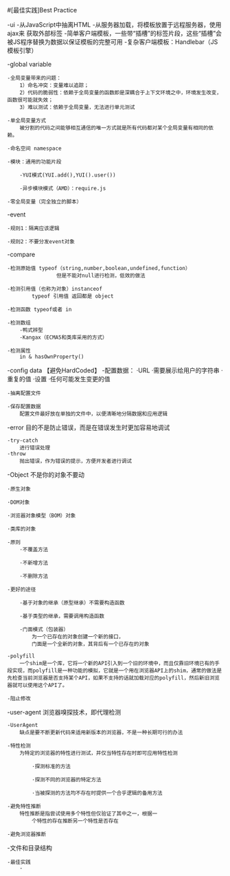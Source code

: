 #[最佳实践]Best Practice

-ui
	-从JavaScript中抽离HTML
		-从服务器加载，将模板放置于远程服务器，使用ajax来	获取外部标签
		-简单客户端模板，一些带“插槽”的标签片段，这些“插槽”会被JS程序替换为数据以保证模板的完整可用
			-复杂客户端模板：Handlebar（JS模板引擎）

-global variable

	-全局变量带来的问题：
		1）命名冲突：变量难以追踪；
		2）代码的脆弱性：依赖于全局变量的函数即是深耦合于上下文环境之中，环境发生改变，函数很可能就失效；
		3）难以测试：依赖于全局变量，无法进行单元测试

	-单全局变量方式
		被分割的代码之间能够相互通信的唯一方式就是所有代码都对某个全局变量有相同的依赖。

	-命名空间 namespace

	-模块：通用的功能片段

		-YUI模式(YUI.add(),YUI().user())

		-异步模块模式（AMD）：require.js

	-零全局变量（完全独立的脚本）

-event

	-规则1：隔离应该逻辑

	-规则2：不要分发event对象

-compare

	-检测原始值 typeof（string,number,boolean,undefined,function）
					但是不能对null进行检测，低效的做法

	-检测引用值（也称为对象）instanceof
			typeof 引用值 返回都是 object

	-检测函数 typeof或者 in

	-检测数组
		-鸭式辨型
		-Kangax（ECMA5和类库采用的方式）

	-检测属性
		in & hasOwnProperty()

-config data
	【避免HardCoded】
	-配置数据：
		·URL
		·需要展示给用户的字符串
		·重复的值
		·设置
		·任何可能发生变更的值

	-抽离配置文件

	-保存配置数据
		配置文件最好放在单独的文件中，以便清晰地分隔数据和应用逻辑

-error
	目的不是防止错误，而是在错误发生时更加容易地调试

	-try-catch
		进行错误处理
	-throw
		抛出错误，作为错误的提示，方便开发者进行调试

-Object
	不是你的对象不要动

	·原生对象

	·DOM对象

	·浏览器对象模型（BOM）对象

	·类库的对象

	-原则
		·不覆盖方法

		·不新增方法

		·不删除方法

	-更好的途径

		-基于对象的继承（原型继承）不需要构造函数

		-基于类型的继承，需要调用构造函数

		-门面模式（包装器）
			为一个已存在的对象创建一个新的接口，
			门面是一个全新的对象，其背后有一个已存在的对象

	-polyfill
		一个shim是一个库，它将一个新的API引入到一个旧的环境中，而且仅靠旧环境已有的手段实现，而polyfill是一种功能的模拟，它就是一个用在浏览器API上的shim，通常的做法是先检查当前浏览器是否支持某个API，如果不支持的话就加载对应的polyfill，然后新旧浏览器就可以使用这个API了。

	-阻止修改

-user-agent
	浏览器嗅探技术，即代理检测

	-UserAgent
		缺点是要不断更新代码来适用新版本的浏览器，不是一种长期可行的办法

	-特性检测
		为特定的浏览器的特性进行测试，并仅当特性存在时即可应用特性检测

			·探测标准的方法

			·探测不同的浏览器的特定方法

			·当被探测的方法均不存在时提供一个合乎逻辑的备用方法

	-避免特性推断
		特性推断是指尝试使用多个特性但仅验证了其中之一，根据一
			个特性的存在推断另一个特性是否存在

	-避免浏览器推断

-文件和目录结构

	-最佳实践
		-